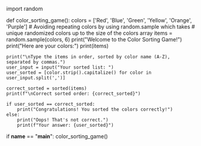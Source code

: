 import random

def color_sorting_game():
    colors = ['Red', 'Blue', 'Green', 'Yellow', 'Orange', 'Purple']
    # Avoiding repeating colors by using random.sample which takes
    # unique randomized colors up to the size of the colors array
    items = random.sample(colors, 6)
    print("Welcome to the Color Sorting Game!")
    print("Here are your colors:")
    print(items)

    print("\nType the items in order, sorted by color name (A-Z), separated by commas.")
    user_input = input("Your sorted list: ")
    user_sorted = [color.strip().capitalize() for color in user_input.split(',')]

    correct_sorted = sorted(items)
    print(f"\nCorrect sorted order: {correct_sorted}")

    if user_sorted == correct_sorted:
        print("Congratulations! You sorted the colors correctly!")
    else:
        print("Oops! That's not correct.")
        print(f"Your answer: {user_sorted}")

if __name__ == "__main__":
    color_sorting_game()
